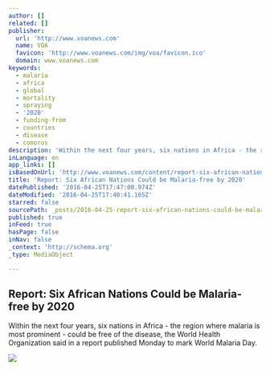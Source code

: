 ```yaml
---
author: []
related: []
publisher:
  url: 'http://www.voanews.com'
  name: VOA
  favicon: 'http://www.voanews.com/img/voa/favicon.ico'
  domain: www.voanews.com
keywords:
  - malaria
  - africa
  - global
  - mortality
  - spraying
  - '2020'
  - funding-from
  - countries
  - disease
  - comoros
description: 'Within the next four years, six nations in Africa - the region where malaria is most prominent - could be free of the disease, the World Health Organization said in a report published Monday to mark World Malaria Day.'
inLanguage: en
app_links: []
isBasedOnUrl: 'http://www.voanews.com/content/report-six-african-nations-could-be-malaria-free-by-2020/3301183.html'
title: 'Report: Six African Nations Could be Malaria-free by 2020'
datePublished: '2016-04-25T17:47:00.974Z'
dateModified: '2016-04-25T17:40:41.165Z'
starred: false
sourcePath: _posts/2016-04-25-report-six-african-nations-could-be-malaria-free-by-2020.md
published: true
inFeed: true
hasPage: false
inNav: false
_context: 'http://schema.org'
_type: MediaObject

---
```

<article style=""><h1>Report: Six African Nations Could be Malaria-free by 2020</h1><p>Within the next four years, six nations in Africa - the region where malaria is most prominent - could be free of the disease, the World Health Organization said in a report published Monday to mark World Malaria Day.</p><img src="http://gdb.voanews.com/723F7C5F-D942-4262-8D40-D4E16F5DC6EC_mw1024_mh1024_s.jpg" /></article>